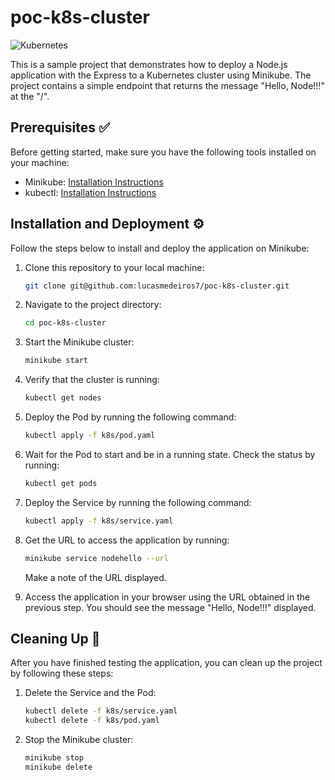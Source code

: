 # poc-k8s-cluster 
![Kubernetes](https://img.shields.io/badge/kubernetes-%23326ce5.svg?style=for-the-badge&logo=kubernetes&logoColor=white)

This is a sample project that demonstrates how to deploy a Node.js application with the Express to a Kubernetes cluster using Minikube. The project contains a simple endpoint that returns the message "Hello, Node!!!" at the "/".

## Prerequisites ✅

Before getting started, make sure you have the following tools installed on your machine:

- Minikube: [Installation Instructions](https://minikube.sigs.k8s.io/docs/start/)
- kubectl: [Installation Instructions](https://kubernetes.io/docs/tasks/tools/install-kubectl/)

## Installation and Deployment ⚙️ 
 
Follow the steps below to install and deploy the application on Minikube:

1. Clone this repository to your local machine:

   ```bash
   git clone git@github.com:lucasmedeiros7/poc-k8s-cluster.git
   ```

2. Navigate to the project directory:

   ```bash
   cd poc-k8s-cluster
   ```

3. Start the Minikube cluster:

   ```bash
   minikube start
   ```

4. Verify that the cluster is running:

   ```bash
   kubectl get nodes
   ```

5. Deploy the Pod by running the following command:

   ```bash
   kubectl apply -f k8s/pod.yaml
   ```

6. Wait for the Pod to start and be in a running state. Check the status by running:

   ```bash
   kubectl get pods
   ```

7. Deploy the Service by running the following command:

   ```bash
   kubectl apply -f k8s/service.yaml
   ```

8. Get the URL to access the application by running:

   ```bash
   minikube service nodehello --url
   ```

    Make a note of the URL displayed.

9. Access the application in your browser using the URL obtained in the previous step. You should see the message "Hello, Node!!!" displayed.

## Cleaning Up 🧹

After you have finished testing the application, you can clean up the project by following these steps:

1. Delete the Service and the Pod:

   ```bash
   kubectl delete -f k8s/service.yaml
   kubectl delete -f k8s/pod.yaml
   ```

2. Stop the Minikube cluster:

   ```bash
   minikube stop
   minikube delete
   ```